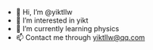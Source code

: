 - 👋 Hi, I’m @yiktllw
- 👀 I’m interested in yikt
- 🌱 I’m currently learning physics
- 📫 Contact me through yiktllw@qq.com

<!---
yiktllw/yiktllw is a ✨ special ✨ repository because its `README.md` (this file) appears on your GitHub profile.
You can click the Preview link to take a look at your changes.
--->
